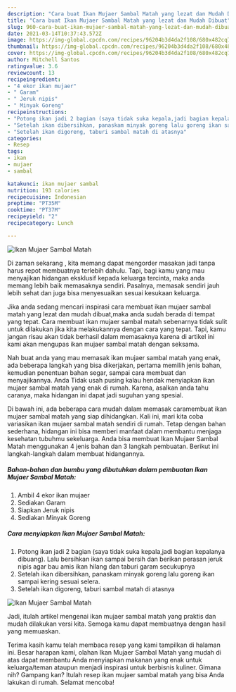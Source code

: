 ```yaml
---
description: "Cara buat Ikan Mujaer Sambal Matah yang lezat dan Mudah Dibuat"
title: "Cara buat Ikan Mujaer Sambal Matah yang lezat dan Mudah Dibuat"
slug: 960-cara-buat-ikan-mujaer-sambal-matah-yang-lezat-dan-mudah-dibuat
date: 2021-03-14T10:37:43.572Z
image: https://img-global.cpcdn.com/recipes/96204b3d4da2f108/680x482cq70/ikan-mujaer-sambal-matah-foto-resep-utama.jpg
thumbnail: https://img-global.cpcdn.com/recipes/96204b3d4da2f108/680x482cq70/ikan-mujaer-sambal-matah-foto-resep-utama.jpg
cover: https://img-global.cpcdn.com/recipes/96204b3d4da2f108/680x482cq70/ikan-mujaer-sambal-matah-foto-resep-utama.jpg
author: Mitchell Santos
ratingvalue: 3.6
reviewcount: 13
recipeingredient:
- "4 ekor ikan mujaer"
- " Garam"
- " Jeruk nipis"
- " Minyak Goreng"
recipeinstructions:
- "Potong ikan jadi 2 bagian (saya tidak suka kepala,jadi bagian kepalanya dibuang). Lalu bersihkan ikan sampai bersih dan berikan perasan jeruk nipis agar bau amis ikan hilang dan taburi garam secukupnya"
- "Setelah ikan dibersihkan, panaskam minyak goreng lalu goreng ikan sampai kering sesuai selera."
- "Setelah ikan digoreng, taburi sambal matah di atasnya"
categories:
- Resep
tags:
- ikan
- mujaer
- sambal

katakunci: ikan mujaer sambal 
nutrition: 193 calories
recipecuisine: Indonesian
preptime: "PT35M"
cooktime: "PT37M"
recipeyield: "2"
recipecategory: Lunch

---
```



![Ikan Mujaer Sambal Matah](https://img-global.cpcdn.com/recipes/96204b3d4da2f108/680x482cq70/ikan-mujaer-sambal-matah-foto-resep-utama.jpg)

Di zaman  sekarang , kita memang dapat mengorder masakan jadi tanpa harus repot membuatnya terlebih dahulu. Tapi, bagi kamu yang mau menyajikan hidangan eksklusif kepada keluarga tercinta, maka anda memang lebih baik memasaknya sendiri. Pasalnya, memasak sendiri jauh lebih sehat dan juga bisa menyesuaikan sesuai kesukaan keluarga.

Jika anda sedang mencari inspirasi cara membuat ikan mujaer sambal matah yang lezat dan mudah dibuat,maka anda sudah berada di tempat yang tepat. Cara membuat ikan mujaer sambal matah  sebenarnya tidak sulit untuk dilakukan jika kita melakukannya dengan cara yang tepat. Tapi, kamu jangan risau akan tidak berhasil dalam memasaknya 
karena di artikel ini kami akan mengupas ikan mujaer sambal matah dengan seksama.  



Nah buat anda yang mau memasak ikan mujaer sambal matah yang enak, ada beberapa langkah yang bisa dikerjakan, pertama memilih jenis bahan, kemudian penentuan bahan segar, sampai cara membuat dan menyajikannya. Anda Tidak usah pusing kalau hendak menyiapkan ikan mujaer sambal matah yang enak di rumah. Karena, asalkan anda  tahu caranya, maka hidangan ini dapat jadi suguhan yang spesial.

Di bawah ini, ada beberapa cara mudah dalam memasak caramembuat ikan mujaer sambal matah yang siap dihidangkan. Kali ini, mari kita coba variasikan ikan mujaer sambal matah sendiri di rumah. Tetap dengan bahan sederhana, hidangan ini bisa memberi manfaat dalam membantu menjaga kesehatan tubuhmu sekeluarga. Anda bisa membuat Ikan Mujaer Sambal Matah menggunakan 4 jenis bahan dan 3 langkah pembuatan. Berikut ini langkah-langkah dalam membuat hidangannya.

<!--inarticleads1-->

##### Bahan-bahan dan bumbu yang dibutuhkan dalam pembuatan Ikan Mujaer Sambal Matah:

1. Ambil 4 ekor ikan mujaer
1. Sediakan  Garam
1. Siapkan  Jeruk nipis
1. Sediakan  Minyak Goreng




<!--inarticleads2-->

##### Cara menyiapkan Ikan Mujaer Sambal Matah:

1. Potong ikan jadi 2 bagian (saya tidak suka kepala,jadi bagian kepalanya dibuang). Lalu bersihkan ikan sampai bersih dan berikan perasan jeruk nipis agar bau amis ikan hilang dan taburi garam secukupnya
1. Setelah ikan dibersihkan, panaskam minyak goreng lalu goreng ikan sampai kering sesuai selera.
1. Setelah ikan digoreng, taburi sambal matah di atasnya
<img src="https://img-global.cpcdn.com/steps/9207be03a3048427/160x128cq70/ikan-mujaer-sambal-matah-langkah-memasak-3-foto.jpg" alt="Ikan Mujaer Sambal Matah">



Jadi, itulah artikel mengenai  ikan mujaer sambal matah  yang praktis dan mudah dilakukan versi kita. Semoga kamu dapat membuatnya dengan hasil yang memuaskan. 

Terima kasih kamu telah membaca resep yang kami tampilkan di halaman ini. Besar harapan kami, olahan  Ikan Mujaer Sambal Matah yang mudah di atas dapat membantu Anda menyiapkan makanan yang enak untuk keluarga/teman ataupun menjadi inspirasi untuk berbisnis kuliner. Gimana nih? Gampang kan? Itulah resep ikan mujaer sambal matah yang bisa Anda lakukan di rumah. Selamat mencoba!

